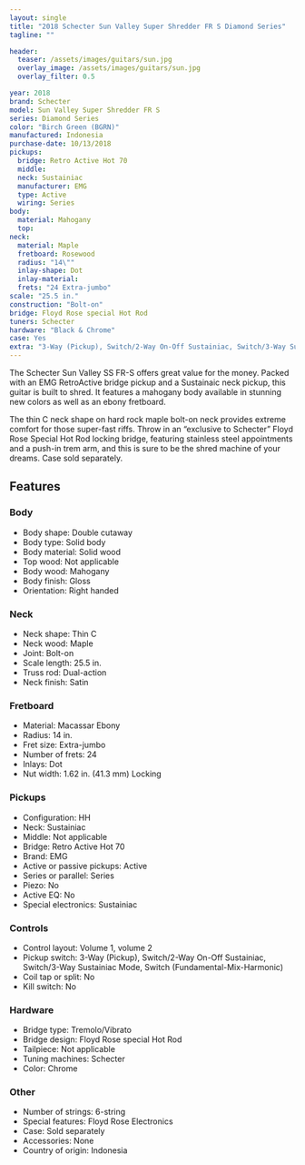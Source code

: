 ```yaml
---
layout: single
title: "2018 Schecter Sun Valley Super Shredder FR S Diamond Series"
tagline: ""

header:
  teaser: /assets/images/guitars/sun.jpg
  overlay_image: /assets/images/guitars/sun.jpg
  overlay_filter: 0.5

year: 2018
brand: Schecter
model: Sun Valley Super Shredder FR S
series: Diamond Series
color: "Birch Green (BGRN)"
manufactured: Indonesia
purchase-date: 10/13/2018
pickups:
  bridge: Retro Active Hot 70
  middle: 
  neck: Sustainiac
  manufacturer: EMG
  type: Active
  wiring: Series
body:
  material: Mahogany
  top: 
neck:
  material: Maple
  fretboard: Rosewood
  radius: "14\""
  inlay-shape: Dot
  inlay-material: 
  frets: "24 Extra-jumbo"
scale: "25.5 in."
construction: "Bolt-on"
bridge: Floyd Rose special Hot Rod
tuners: Schecter
hardware: "Black & Chrome"
case: Yes
extra: "3-Way (Pickup), Switch/2-Way On-Off Sustainiac, Switch/3-Way Sustainiac Mode, Switch (Fundamental-Mix-Harmonic)"
---
```


The Schecter Sun Valley SS FR-S offers great value for the money. Packed with an EMG RetroActive bridge pickup and a Sustainaic neck pickup, this guitar is built to shred. It features a mahogany body available in stunning new colors as well as an ebony fretboard.

The thin C neck shape on hard rock maple bolt-on neck provides extreme comfort for those super-fast riffs. Throw in an “exclusive to Schecter” Floyd Rose Special Hot Rod locking bridge, featuring stainless steel appointments and a push-in trem arm, and this is sure to be the shred machine of your dreams. Case sold separately.

## Features

### Body

* Body shape: Double cutaway
* Body type: Solid body
* Body material: Solid wood
* Top wood: Not applicable
* Body wood: Mahogany
* Body finish: Gloss
* Orientation: Right handed

### Neck

* Neck shape: Thin C
* Neck wood: Maple
* Joint: Bolt-on
* Scale length: 25.5 in.
* Truss rod: Dual-action
* Neck finish: Satin 

### Fretboard

* Material: Macassar Ebony 
* Radius: 14 in.
* Fret size: Extra-jumbo
* Number of frets: 24
* Inlays: Dot
* Nut width: 1.62 in. (41.3 mm) Locking

### Pickups

* Configuration: HH
* Neck: Sustainiac
* Middle: Not applicable
* Bridge: Retro Active Hot 70
* Brand: EMG
* Active or passive pickups: Active
* Series or parallel: Series
* Piezo: No
* Active EQ: No
* Special electronics: Sustainiac

### Controls

* Control layout: Volume 1, volume 2
* Pickup switch: 3-Way (Pickup), Switch/2-Way On-Off Sustainiac, Switch/3-Way Sustainiac Mode, Switch (Fundamental-Mix-Harmonic)
* Coil tap or split: No
* Kill switch: No

### Hardware

* Bridge type: Tremolo/Vibrato
* Bridge design: Floyd Rose special Hot Rod
* Tailpiece: Not applicable
* Tuning machines: Schecter
* Color: Chrome

### Other

* Number of strings: 6-string
* Special features: Floyd Rose Electronics
* Case: Sold separately
* Accessories: None
* Country of origin: Indonesia
